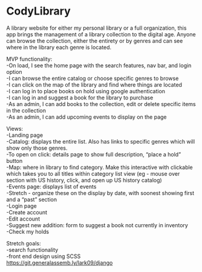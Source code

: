 # CodyLibrary  
A library website for either my personal library or a full organization, this app brings the management of a library collection to the digital age. Anyone can browse the collection, either the entirety or by genres and can see where in the library each genre is located.  

MVP functionality:  
-On load, I see the home page with the search features, nav bar, and login option  
-I can browse the entire catalog or choose specific genres to browse  
-I can click on the map of the library and find where things are located  
-I can log in to place books on hold using google authentication  
-I can log in and suggest a book for the library to purchase  
-As an admin, I can add books to the collection, edit or delete specific items in the collection  
-As an admin, I can add upcoming events to display on the page  

Views:  
-Landing page  
-Catalog: displays the entire list. Also has links to specific genres which will show only those genres.  
-To open on click: details page to show full description, “place a hold” button  
-Map: where in library to find category. Make this interactive with clickable which takes you to all titles within category list view (eg - mouse over section with US history, click, and open up US history catalog)  
-Events page: displays list of events  
-Stretch - organize these on the display by date, with soonest showing first and a “past” section  
-Login page  
-Create account  
-Edit account  
-Suggest new addition: form to suggest a book not currently in inventory  
-Check my holds   

Stretch goals:  
-search functionality  
-front end design using SCSS  
https://git.generalassemb.ly/lark09/django  